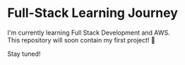 # Full-Stack Learning Journey  
I'm currently learning Full Stack Development and AWS.  
This repository will soon contain my first project! 🚀  

Stay tuned!  
